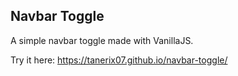 ## Navbar Toggle

A simple navbar toggle made with VanillaJS.

Try it here: https://tanerix07.github.io/navbar-toggle/